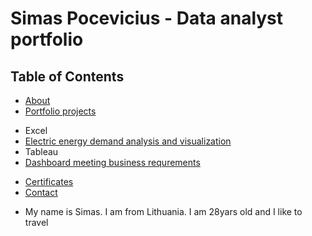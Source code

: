 # Simas Pocevicius - Data analyst portfolio
## Table of Contents
* [About](#about)
* [Portfolio projects](Portfolio-projects)
 - Excel
  - [Electric energy demand analysis and visualization](#Electric-energy-demand-analysis-and-visualization)
 - Tableau
  - [Dashboard meeting business requrements](#Dashboard-meeting-business-requrements)
* [Certificates](#Certificates)
* [Contact](Contact)
- My name is Simas. I am from Lithuania. I am 28yars old and I like to travel
